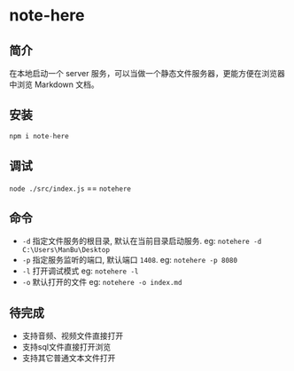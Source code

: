 # note-here
## 简介
在本地启动一个 server 服务，可以当做一个静态文件服务器，更能方便在浏览器中浏览 Markdown 文档。

## 安装

```js
npm i note-here
```

## 调试
`node ./src/index.js` == `notehere`

## 命令
- `-d` 指定文件服务的根目录, 默认在当前目录启动服务. eg: `notehere -d C:\Users\ManBu\Desktop`
- `-p` 指定服务监听的端口, 默认端口 `1408`. eg: `notehere -p 8080`
- `-l` 打开调试模式 eg: `notehere -l`
- `-o` 默认打开的文件 eg: `notehere -o index.md`
## 待完成
- 支持音频、视频文件直接打开
- 支持sql文件直接打开浏览
- 支持其它普通文本文件打开